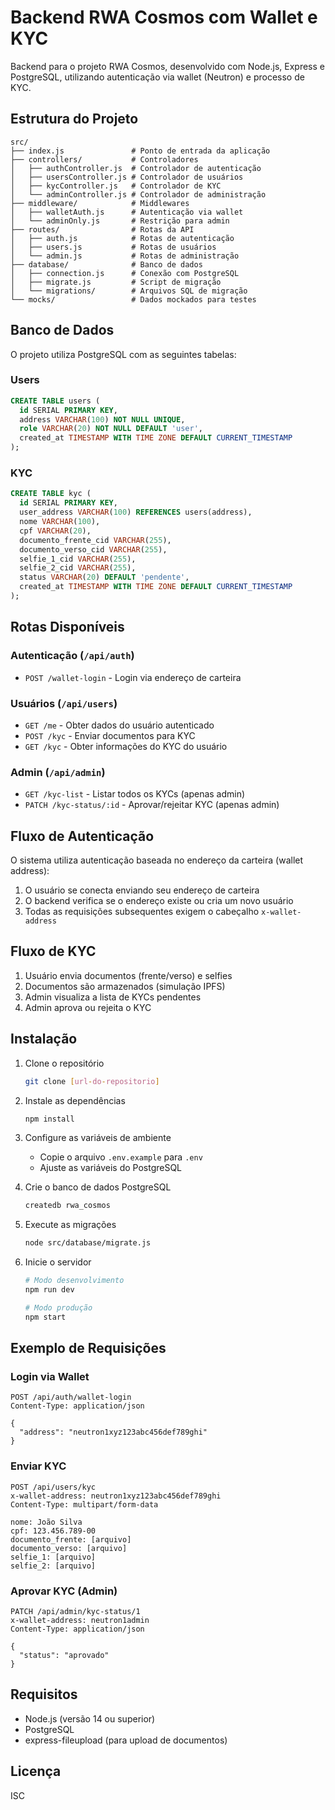 # Backend RWA Cosmos com Wallet e KYC

Backend para o projeto RWA Cosmos, desenvolvido com Node.js, Express e PostgreSQL, utilizando autenticação via wallet (Neutron) e processo de KYC.

## Estrutura do Projeto

```
src/
├── index.js               # Ponto de entrada da aplicação
├── controllers/           # Controladores 
│   ├── authController.js  # Controlador de autenticação
│   ├── usersController.js # Controlador de usuários
│   ├── kycController.js   # Controlador de KYC
│   └── adminController.js # Controlador de administração
├── middleware/            # Middlewares
│   ├── walletAuth.js      # Autenticação via wallet
│   └── adminOnly.js       # Restrição para admin
├── routes/                # Rotas da API
│   ├── auth.js            # Rotas de autenticação
│   ├── users.js           # Rotas de usuários
│   └── admin.js           # Rotas de administração
├── database/              # Banco de dados
│   ├── connection.js      # Conexão com PostgreSQL
│   ├── migrate.js         # Script de migração
│   └── migrations/        # Arquivos SQL de migração
└── mocks/                 # Dados mockados para testes
```

## Banco de Dados

O projeto utiliza PostgreSQL com as seguintes tabelas:

### Users
```sql
CREATE TABLE users (
  id SERIAL PRIMARY KEY,
  address VARCHAR(100) NOT NULL UNIQUE,
  role VARCHAR(20) NOT NULL DEFAULT 'user',
  created_at TIMESTAMP WITH TIME ZONE DEFAULT CURRENT_TIMESTAMP
);
```

### KYC
```sql
CREATE TABLE kyc (
  id SERIAL PRIMARY KEY,
  user_address VARCHAR(100) REFERENCES users(address),
  nome VARCHAR(100),
  cpf VARCHAR(20),
  documento_frente_cid VARCHAR(255),
  documento_verso_cid VARCHAR(255),
  selfie_1_cid VARCHAR(255),
  selfie_2_cid VARCHAR(255),
  status VARCHAR(20) DEFAULT 'pendente',
  created_at TIMESTAMP WITH TIME ZONE DEFAULT CURRENT_TIMESTAMP
);
```

## Rotas Disponíveis

### Autenticação (`/api/auth`)
- `POST /wallet-login` - Login via endereço de carteira

### Usuários (`/api/users`)
- `GET /me` - Obter dados do usuário autenticado
- `POST /kyc` - Enviar documentos para KYC
- `GET /kyc` - Obter informações do KYC do usuário

### Admin (`/api/admin`)
- `GET /kyc-list` - Listar todos os KYCs (apenas admin)
- `PATCH /kyc-status/:id` - Aprovar/rejeitar KYC (apenas admin)

## Fluxo de Autenticação

O sistema utiliza autenticação baseada no endereço da carteira (wallet address):

1. O usuário se conecta enviando seu endereço de carteira
2. O backend verifica se o endereço existe ou cria um novo usuário
3. Todas as requisições subsequentes exigem o cabeçalho `x-wallet-address`

## Fluxo de KYC

1. Usuário envia documentos (frente/verso) e selfies
2. Documentos são armazenados (simulação IPFS)
3. Admin visualiza a lista de KYCs pendentes
4. Admin aprova ou rejeita o KYC

## Instalação

1. Clone o repositório
   ```bash
   git clone [url-do-repositorio]
   ```

2. Instale as dependências
   ```bash
   npm install
   ```

3. Configure as variáveis de ambiente
   - Copie o arquivo `.env.example` para `.env`
   - Ajuste as variáveis do PostgreSQL

4. Crie o banco de dados PostgreSQL
   ```bash
   createdb rwa_cosmos
   ```

5. Execute as migrações
   ```bash
   node src/database/migrate.js
   ```

6. Inicie o servidor
   ```bash
   # Modo desenvolvimento
   npm run dev

   # Modo produção
   npm start
   ```

## Exemplo de Requisições

### Login via Wallet
```http
POST /api/auth/wallet-login
Content-Type: application/json

{
  "address": "neutron1xyz123abc456def789ghi"
}
```

### Enviar KYC
```http
POST /api/users/kyc
x-wallet-address: neutron1xyz123abc456def789ghi
Content-Type: multipart/form-data

nome: João Silva
cpf: 123.456.789-00
documento_frente: [arquivo]
documento_verso: [arquivo]
selfie_1: [arquivo]
selfie_2: [arquivo]
```

### Aprovar KYC (Admin)
```http
PATCH /api/admin/kyc-status/1
x-wallet-address: neutron1admin
Content-Type: application/json

{
  "status": "aprovado"
}
```

## Requisitos

- Node.js (versão 14 ou superior)
- PostgreSQL
- express-fileupload (para upload de documentos)

## Licença

ISC